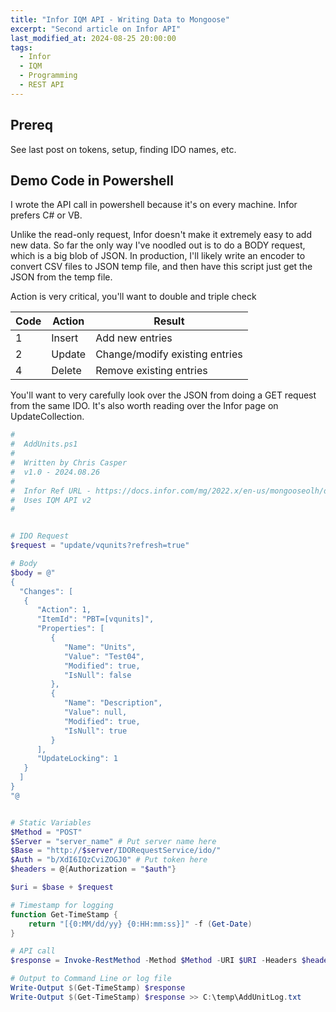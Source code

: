 ```yaml
---
title: "Infor IQM API - Writing Data to Mongoose"
excerpt: "Second article on Infor API"
last_modified_at: 2024-08-25 20:00:00
tags:
  - Infor
  - IQM
  - Programming
  - REST API
---
```




## Prereq

See last post on tokens, setup, finding IDO names, etc.


## Demo Code in Powershell

I wrote the API call in powershell because it's on every machine. Infor prefers C# or VB.   
  
Unlike the read-only request, Infor doesn't make it extremely easy to add new data. So far the only way I've noodled out is to do a BODY request, which is a big blob of JSON. In production, I'll likely write an encoder to convert CSV files to JSON temp file, and then have this script just get the JSON from the temp file. 

Action is very critical, you'll want to double and triple check

| Code | Action | Result |
| -------- | ------- |------- |
| 1 | Insert | Add new entries |
| 2 | Update | Change/modify existing entries |
| 4 | Delete | Remove existing entries |

You'll want to very carefully look over the JSON from doing a GET request from the same IDO. It's also worth reading over the Infor page on UpdateCollection. 

```powershell
#
#  AddUnits.ps1
#
#  Written by Chris Casper
#  v1.0 - 2024.08.26
#
#  Infor Ref URL - https://docs.infor.com/mg/2022.x/en-us/mongooseolh/default.html?helpcontent=mgiiea/rrd1576802617893.html
#  Uses IQM API v2
#


# IDO Request
$request = "update/vqunits?refresh=true"

# Body
$body = @"
{
  "Changes": [
   {
      "Action": 1,
      "ItemId": "PBT=[vqunits]",
      "Properties": [
         {
            "Name": "Units",
            "Value": "Test04",
            "Modified": true,
            "IsNull": false
         },
         {
            "Name": "Description",
            "Value": null,
            "Modified": true,
            "IsNull": true
         }
      ],
      "UpdateLocking": 1
   }
  ]
}
"@


# Static Variables
$Method = "POST"
$Server = "server_name" # Put server name here
$Base = "http://$server/IDORequestService/ido/"
$Auth = "b/XdI6IQzCviZOGJ0" # Put token here
$headers = @{Authorization = "$auth"}

$uri = $base + $request

# Timestamp for logging
function Get-TimeStamp {
    return "[{0:MM/dd/yy} {0:HH:mm:ss}]" -f (Get-Date)
}

# API call
$response = Invoke-RestMethod -Method $Method -URI $URI -Headers $headers -ContentType "application/json" -Body $body 

# Output to Command Line or log file
Write-Output $(Get-TimeStamp) $response
Write-Output $(Get-TimeStamp) $response >> C:\temp\AddUnitLog.txt
```



